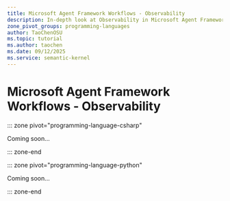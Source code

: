 ```yaml
---
title: Microsoft Agent Framework Workflows - Observability
description: In-depth look at Observability in Microsoft Agent Framework Workflows.
zone_pivot_groups: programming-languages
author: TaoChenOSU
ms.topic: tutorial
ms.author: taochen
ms.date: 09/12/2025
ms.service: semantic-kernel
---
```


# Microsoft Agent Framework Workflows - Observability

::: zone pivot="programming-language-csharp"

Coming soon...

::: zone-end

::: zone pivot="programming-language-python"

Coming soon...

::: zone-end
